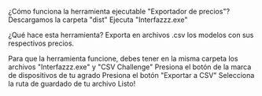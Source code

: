 ¿Cómo funciona la herramienta ejecutable "Exportador de precios"?
Descargamos la carpeta "dist"
Ejecuta "Interfazzz.exe"

¿Qué hace esta herramienta?
Exporta en archivos .csv los modelos con sus respectivos precios.

Para que la herramienta funcione, debes tener en la misma carpeta los archivos "Interfazzz.exe" y "CSV Challenge" 
Presiona el botón de la marca de dispositivos de tu agrado
Presiona el botón "Exportar a CSV" 
Selecciona la ruta de guardado de tu archivo
Listo!



